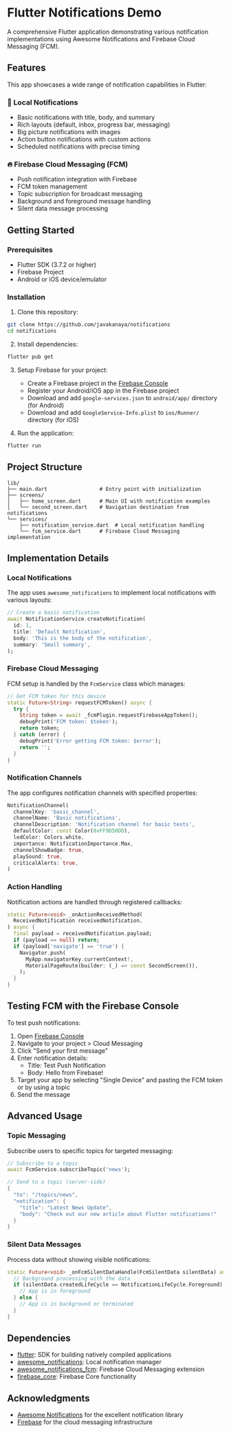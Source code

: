 # Flutter Notifications Demo

A comprehensive Flutter application demonstrating various notification implementations using Awesome Notifications and Firebase Cloud Messaging (FCM).

## Features

This app showcases a wide range of notification capabilities in Flutter:

### 🔔 Local Notifications
- Basic notifications with title, body, and summary
- Rich layouts (default, inbox, progress bar, messaging)
- Big picture notifications with images
- Action button notifications with custom actions
- Scheduled notifications with precise timing

### 🔥 Firebase Cloud Messaging (FCM)
- Push notification integration with Firebase
- FCM token management
- Topic subscription for broadcast messaging
- Background and foreground message handling
- Silent data message processing

## Getting Started

### Prerequisites
- Flutter SDK (3.7.2 or higher)
- Firebase Project
- Android or iOS device/emulator

### Installation

1. Clone this repository:
```bash
git clone https://github.com/javakanaya/notifications
cd notifications
```

2. Install dependencies:
```bash
flutter pub get
```

3. Setup Firebase for your project:
   - Create a Firebase project in the [Firebase Console](https://console.firebase.google.com/)
   - Register your Android/iOS app in the Firebase project
   - Download and add `google-services.json` to `android/app/` directory (for Android)
   - Download and add `GoogleService-Info.plist` to `ios/Runner/` directory (for iOS)

4. Run the application:
```bash
flutter run
```

## Project Structure

```
lib/
├── main.dart                 # Entry point with initialization
├── screens/
│   ├── home_screen.dart      # Main UI with notification examples
│   └── second_screen.dart    # Navigation destination from notifications
└── services/
    ├── notification_service.dart  # Local notification handling
    └── fcm_service.dart      # Firebase Cloud Messaging implementation
```

## Implementation Details

### Local Notifications

The app uses `awesome_notifications` to implement local notifications with various layouts:

```dart
// Create a basic notification
await NotificationService.createNotification(
  id: 1,
  title: 'Default Notification',
  body: 'This is the body of the notification',
  summary: 'Small summary',
);
```

### Firebase Cloud Messaging

FCM setup is handled by the `FcmService` class which manages:

```dart
// Get FCM token for this device
static Future<String> requestFCMToken() async {
  try {
    String token = await _fcmPlugin.requestFirebaseAppToken();
    debugPrint('FCM token: $token');
    return token;
  } catch (error) {
    debugPrint('Error getting FCM token: $error');
    return '';
  }
}
```

### Notification Channels

The app configures notification channels with specified properties:

```dart
NotificationChannel(
  channelKey: 'basic_channel',
  channelName: 'Basic notifications',
  channelDescription: 'Notification channel for basic tests',
  defaultColor: const Color(0xFF9D50DD),
  ledColor: Colors.white,
  importance: NotificationImportance.Max,
  channelShowBadge: true,
  playSound: true,
  criticalAlerts: true,
)
```

### Action Handling

Notification actions are handled through registered callbacks:

```dart
static Future<void> _onActionReceivedMethod(
  ReceivedNotification receivedNotification,
) async {
  final payload = receivedNotification.payload;
  if (payload == null) return;
  if (payload['navigate'] == 'true') {
    Navigator.push(
      MyApp.navigatorKey.currentContext!,
      MaterialPageRoute(builder: (_) => const SecondScreen()),
    );
  }
}
```

## Testing FCM with the Firebase Console

To test push notifications:

1. Open [Firebase Console](https://console.firebase.google.com/)
2. Navigate to your project > Cloud Messaging
3. Click "Send your first message"
4. Enter notification details:
   - Title: Test Push Notification
   - Body: Hello from Firebase!
5. Target your app by selecting "Single Device" and pasting the FCM token or by using a topic
6. Send the message

## Advanced Usage

### Topic Messaging

Subscribe users to specific topics for targeted messaging:

```dart
// Subscribe to a topic
await FcmService.subscribeTopic('news');

// Send to a topic (server-side)
{
  "to": "/topics/news",
  "notification": {
    "title": "Latest News Update",
    "body": "Check out our new article about Flutter notifications!"
  }
}
```

### Silent Data Messages

Process data without showing visible notifications:

```dart
static Future<void> _onFcmSilentDataHandle(FcmSilentData silentData) async {
  // Background processing with the data
  if (silentData.createdLifeCycle == NotificationLifeCycle.Foreground) {
    // App is in foreground
  } else {
    // App is in background or terminated
  }
}
```

## Dependencies

- [flutter](https://flutter.dev/): SDK for building natively compiled applications
- [awesome_notifications](https://pub.dev/packages/awesome_notifications): Local notification manager
- [awesome_notifications_fcm](https://pub.dev/packages/awesome_notifications_fcm): Firebase Cloud Messaging extension
- [firebase_core](https://pub.dev/packages/firebase_core): Firebase Core functionality


## Acknowledgments

- [Awesome Notifications](https://github.com/rafaelsetragni/awesome_notifications) for the excellent notification library
- [Firebase](https://firebase.google.com/) for the cloud messaging infrastructure
